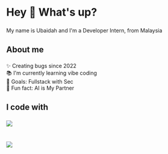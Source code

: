 <h1 align="left">Hey 👋 What's up?</h1>

###

<p align="left">My name is Ubaidah and I'm a Developer Intern, from Malaysia</p>

###

<h2 align="left">About me</h2>

###

<p align="left">✨ Creating bugs since 2022<br>📚 I'm currently learning vibe coding<br>🎯 Goals: Fullstack with Sec<br>🎲 Fun fact: AI is My Partner</p>

###

<h2 align="left">I code with</h2>

###

<div align="left">
    <a href="https://skillicons.dev">
    <img src="https://skillicons.dev/icons?i=git,github,js,vue,nuxtjs,nodejs,prisma,postman,tailwind,mysql,figma" />
  </a>
</div>

###

<br clear="both">



<div align="left">
  <img src="https://visitor-badge.laobi.icu/badge?page_id=whcastle02.whcastle02&"  />
</div>

###
